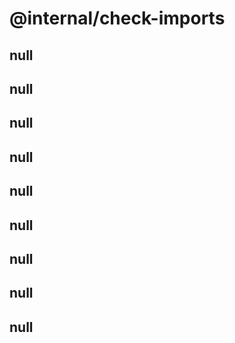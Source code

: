 # @internal/check-imports

## null

## null

## null

## null

## null

## null

## null

## null

## null
